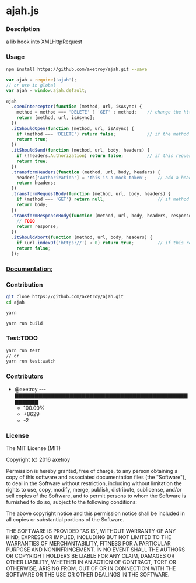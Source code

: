 # ajah.js

### Description

a lib hook into XMLHttpRequest

### Usage

```bash
npm install https://github.com/axetroy/ajah.git --save
```

```javascript
var ajah = require('ajah');
// or use in global
var ajah = window.ajah.default;

ajah
  .openInterceptor(function (method, url, isAsync) {
    method = method === 'DELETE' ? 'GET' : method;    // change the http method
    return [method, url, isAsync];
  })
  .itShouldOpen(function (method, url, isAsync) {
    if (method === 'DELETE') return false;            // if the method is DELETE, the it will not hand shake with the serve
    return true;
  })
  .itShouldSend(function (method, url, body, headers) {
    if (!headers.Authorization) return false;         // if this request without token field, so don't send thi request
    return true;
  })
  .transformHeaders(function (method, url, body, headers) {
    headers['Authorization'] = 'this is a mock token';    // add a headers field for this request
    return headers;
  })
  .transformRequestBody(function (method, url, body, headers) {
    if (method === 'GET') return null;                    // if method is GET, then it should not send any body.
    return body;
  })
  .transformResponseBody(function (method, url, body, headers, response) {
    // TODO
    return response;
  })
  .itShouldAbort(function (method, url, body, headers) {
    if (url.indexOf('https://') < 0) return true;         // if this request is not https, then abort this request.
    return false;
  });

```

### [Documentation](https://axetroy.github.io/ajah);

### Contribution

```bash
git clone https://github.com/axetroy/ajah.git
cd ajah

yarn

yarn run build
```

### Test:TODO

```bash
yarn run test
// or
yarn run test:watch
```

### Contributors

[](#contributors)

- @axetroy --- ▇▇▇▇▇▇▇▇▇▇▇▇▇▇▇▇▇▇▇▇▇▇▇▇▇▇▇▇▇▇▇▇▇▇▇▇▇▇▇▇▇▇▇▇▇▇▇▇▇▇
  - 100.00%
  - +8629
  - -2

[](#contributors-end)

### License

The MIT License (MIT)

Copyright (c) 2016 axetroy

Permission is hereby granted, free of charge, to any person obtaining a copy
of this software and associated documentation files (the "Software"), to deal
in the Software without restriction, including without limitation the rights
to use, copy, modify, merge, publish, distribute, sublicense, and/or sell
copies of the Software, and to permit persons to whom the Software is
furnished to do so, subject to the following conditions:

The above copyright notice and this permission notice shall be included in all
copies or substantial portions of the Software.

THE SOFTWARE IS PROVIDED "AS IS", WITHOUT WARRANTY OF ANY KIND, EXPRESS OR
IMPLIED, INCLUDING BUT NOT LIMITED TO THE WARRANTIES OF MERCHANTABILITY,
FITNESS FOR A PARTICULAR PURPOSE AND NONINFRINGEMENT. IN NO EVENT SHALL THE
AUTHORS OR COPYRIGHT HOLDERS BE LIABLE FOR ANY CLAIM, DAMAGES OR OTHER
LIABILITY, WHETHER IN AN ACTION OF CONTRACT, TORT OR OTHERWISE, ARISING FROM,
OUT OF OR IN CONNECTION WITH THE SOFTWARE OR THE USE OR OTHER DEALINGS IN THE
SOFTWARE.
